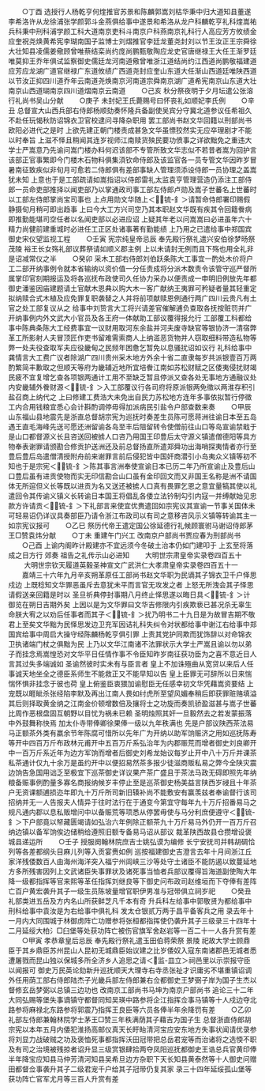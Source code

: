 <!-- { "loadSidebar": true } -->
　　○丁酉  选授行人杨乾亨何煃推官苏景和陈麟郭嵩刘枯华秉中归大道知县董遂李希洛许从龙徐浦张学颜郭斗金燕俱给事中遂景和希洛从龙户科麟乾亨礼科煃嵩祐兵科秉中刑科浦学颜工科大道南京吏科斗南京户科燕南京礼科行人高应芳方攸绩金应奎祝尧焕黄希宪李瑚南国子监博士刘熠推官李廷龙董尧封刘以节王汝正王宗舜徐大壮知县凌儒姜儆顾曾唯蔡结栾尚约庞尚鹏甄敬陶应龙史官唐继禄王大任王渐罗廷唯莫抑王乔年俱试监察御史儒廷龙河南道儆曾唯浙江道结尚约江西道尚鹏敬福建道应芳应龙湖广道官继禄广东道攸绩广西道尧封应奎山东道大任渐山西道廷唯陕西道以节汝正抑四川道乔年云南道尧焕南京河南道宗舜南京湖广道希宪南京山东道大壮南京山西道瑚南京四川道熠南京云南道
　　○己亥  秋分祭夜明于夕月坛遣公张溶行礼尚书吴山分献
　　○庚子  未封妃王氏薨赐号曰怀丧礼如顺妃李氏例
　　○辛丑  总督宣大山西兵部右侍郎杨顺劾奏怀隆兵备副使吴宾分守冀北道参议任希祖久不赴任玩愒秋防诏锦衣卫官校逮问寻降杂职用  罢工部尚书赵文华回籍以刑部尚书欧阳必进代之是时  上欲先建正朝门楼责成甚急文华虽慓狡然实无应卒理剧才不能以时奉旨  上滋不怿且稍闻其连岁视师江南赎货殃民要功偾事之详欲黜免之重违大学士严嵩意乃先谕问嵩门楼办料何迟该部不专管所致文华志似不若昔者嵩为回护言该部正官事繁即今门楼木石物料俱集湏钦命侍郎及该监官各一员专管文华因昨岁冒暑南征致疾似非旬月可愈若二侍郎俱有差部事缺人管理须添设侍郎一员协理之盖嵩犹未知  上意也于是工部疏请如嵩指诏以侍郎雷礼太监袁亨管理营造仍添注工部侍郎一员命吏部推择以闻吏部乃以掌通政司事工部左侍郎卢勋及嵩子世蕃名上世蕃时以工部左侍郎掌尚宝司事也  上点用勋文华随上＜锍-釒＞请暂命侍郎署印赐假静摄旬月稍可即出趋事  上曰今大工方兴司空乃其本职赵文华既有疾其令回籍餋病即推勤能堪司空任者以名闻吏部以必进应诏  上疑其年老以问嵩嵩曰必进虽年六十精力尚健前建重城时必进任工正区处诸事著有勤能绩  上乃用之已遣给事中郑国宾御史宋仪望监视工程
　　○壬寅  宪宗纯皇帝忌辰  奉先殿行祭礼遣兴安伯徐梦旸祭  茂陵  裕王长女殇礼部议葬祭请如顺义郡主例  上以未请封无例而且下殇也用全礼非是诏减常仪之半
　　○癸卯  采木工部右侍郎刘伯跃条陈大工事宜一酌处木价将户工二部开纳事例令就本省输纳以资价值一分任责成将分派木数责令该管守巡严督所属掌印官刻期报运及将各巡抚布政使司久任协力采办以便责成一申明旧例放先年都御史潘鉴因庙建题请土官献木恩典以购大木一客广献纳王夷罪可矜疑者量其轻重定拟纳赎合式木植及应免罪复职袭替之人并将前项献赎恩例通行两广四川云贵凡有土官之处工部复议从之  给事中刘贽言大工将兴请差官催解逋负查取各抚按赃罚并广开纳事例内外文武大小官员及各王府一体献助工部议覆得报允行  工部覆工科都给事中陈典条陈大工经费事宜一议财用取河东余盐并河夫废寺缺官等银协济一清宿弊革工所影射人夫冒顶匠作吏书留难需索商人上纳滥恶货物并人窃取细料带造私物等弊一处夫役查取军夫应役畿甸之民频年困惫乞暂免以息骚扰诏如议行  礼科给事中龚情言大工费广议者除湖广四川贵州采木地方外余十省二直隶每岁共派银壹百万两酌繁简丰歉取之但顺天等府为畿辅近地所宜培餋江南如苏松财赋之区倭夷侵扰财竭民疲不宜复增乞查各项银两通计工用不至缺乏暂且停派又查各处无事地方通融议处内安畿辅外餋财源＜锍-釒＞入工部覆议行各司府将原派银两免徵以两淮存积引盐召商上纳代之  上曰修建工费浩大未免出自民力苏松地方连年多事依拟暂行停徵工内合用钱粮宜悉心会计斟酌调停毋得加派病民引盐令户部查数来奏
　　○甲辰  山东福山县地震先是浙直总督胡宗宪为巡抚时奏差生员陈可愿蒋洲往谕日本至五岛遇王直毛海峰先送可愿还洲留谕各岛至丰后阻留转令使僧前往山口等岛宣谕禁戢于是山口都督源义长且咨送回被掳人口咨乃用国王印豊后太守源义镇遣僧德阳等具方物奉表谢罪请颁勘合修贡护送洲还及前总督扬直所遣郑舜功出海哨探夷情者亦行至豊后豊后岛遣僧清授附舟前来谢罪言前后侵犯皆中国奸商潜引小岛夷众义镇等初不知也于是宗宪＜锍-釒＞陈其事言洲奉使宣谕日本已历二年乃所宣谕止及豊后山口豊后虽有进贡使物而实无印信勘合山口虽有金印回文而又非国王名称是洲不请国体无所逭但义长等既以进贡为名又送还被掳人口真有畏罪乞恩之意宜量犒其使以礼遣回令其传谕义镇义长转谕日本国王将倡乱各倭立法钤制勾引内寇一并缚献始见忠款方许请贡＜锍-釒＞下礼部言来使宜优赉遣回如宗宪议其宣谕一节事关国体未可轻易诏仍详议具奏部臣乃请令浙江布政司以有司之意移咨风示义镇等转谕其主一如宗宪议报可
　　○乙巳  祭历代帝王遣定国公徐延德行礼候顾寰驸马谢诏侍郎茅王□赞袁炜分献
　　○丁未  重建午门兴工  改南京户部尚书贾应春为刑部尚书
　　○己酉  上谕内阁昨计殿建亦不宜远须今冬破土治本仍如门建叩于  上玄至将落成之日方行  郊奏  祖告之礼传示山必进知
　　大明世宗肃皇帝实录卷四百五十
　　
大明世宗钦天履道英毅圣神宣文广武洪仁大孝肃皇帝实录卷四百五十一
　　嘉靖三十六年九月辛亥朔革原任工部尚书赵文华职为民谪其子锦衣卫千户怿思戍边  上既稔知文华罪恶虽斥去意犹未平而言官无攻发之者  上怒无所洩会其子怿思请假送亲回籍是时以  圣旦祈典停封事期八月终止怿思遂以晦日具＜锍-釒＞计御览在朔日吉期外矣  上因以是为文华罪曰文华吉修限内引疾欺亵已甚况杀无辜生命朕大宥之以劝后任事者而其子＜锍-釒＞扰乃明书二十九日是为故冒吉期不敬君上至矣文华黜为民怿思发边卫充军因诘礼科失纠令对状都给事中谢江右给事中郑国宾给事中周启大操守经陈麟杨乾亨俱引罪  上责其党护同欺而犹饰辞以对命锦衣卫执诸端门杖之俱黜为民  上乃以文华江南诸不法罪状示大学士严嵩且谕以勿以弟子而挂念焉嵩惶恐对文华平日任情作事不令臣知昨岁南征获功臣为之喜不意近日人言其过失多端诚如  圣谕然彼时实未有与臣言者  皇上不加诛殛曲从宽贷以来后人任事诚天地坐全之德臣系师生不能救正又不能早知以告  皇上臣罪无可辞所以日来惴惴怀惧非挂念于彼也荷  皇上俯鉴臣衷猥加谕慰臣无任感幸初文华凭藉嵩资要结  上宠既以睚眦杀张经陷李默及再出江南人畏如纣虎所至望风媚奉稍后即获罪赃赂填溢其后则择取黄金纳之江南金价顿增数倍及攘将士之功旋而奏凯骄盈滋甚与嵩子世蕃比周作恶根盘固互朝野以目忧为祸未已赖  圣明烛照其奸一旦毅然去之若发蒙振落中外鼓舞称快焉  加太仆寺带俸卿徐果俸一级以九年秩满也  先是户部议陕西茶法易马正额茶外类有嬴余节年陈腐可惜所以先年广为开纳以助军饷赈济之用如巡抚陈寿等开中四百万斤布政林元甫开中五百万斤系弘治年为内郡赈荒而增者御史刘良卿开中一百万斤系近年为边方军饷而增者后御史刘希龙始议每岁止开中八十万斤并课茶私茶通计仅九十余万是虽约开中以便招易然茶多报少徒滋商贩私易之弊今全陕灾震边饷告急国用诎乏至极宜下巡茶御史详议果产茶广盛且于茶法马政无碍即照先年纳粮备赈事例酌量多寡名商报纳候岁丰停止至是巡茶御史杨美益言陕西岁祲且十年茶户无资课额逋损迩年即九十万斤所司新旧辏补尚不能敷安有赢羡兹者奉谕督行该司招纳并无一人告报夫人情异于往时法行在于通变今第宜守每年九十万斤招番易马之规凡通内郡以息私贩增问中以备赈荒等项悉从停罢毋使与马分利庶便遵守＜锍-釒＞下户部竟以帑藏匮竭请如弘治六年例除正额茶九十万斤易马外仍开一百万斤召纳边镇以备军饷俟边储稍给遵照旧额专备易马诏从部议  裁革陕西故县仓攒增设褒城县递运所
　　○壬子  授服阕翰林院庶吉士姚弘谟为编修  长宁安抚司并韩胡碉恰列等各差都纲头目麻儿列等入贡宴赉如例  巡按福建御史吉澄言去年十月间浙江丘家洋残倭数百人由海州海洋突入福宁州闾峡三沙等处守土诸臣不能防遏以致蔓延地方多所残害因列上文武诸臣失事罪状及诸死事当恤者兵部议覆得旨海道副使陶大年降一级都指挥等官来熙等革任指挥刘继良等下御史问布政司赵维垣而下夺俸有差阵亡百户黄宏袭升其子一级生员陈坡量增官职伊男准与冠带俱立祠岁祀
　　○癸丑  礼部类进五岳及方内名山所获鲜芝凡千本有奇  升兵科左给事中郭敬贤为都给事中刑科给事中袁汝是为右给事中俱礼科  发太仓银贰万两于昌平备客兵之用  录去年十一月内大同围城于林御虏阵亡功赠参将张桓都指挥使仍袭升其子三级录三十四年十二月延绥大柏氵□臼堡等处获功阵亡被伤官旗军舍赵岩等一百二十一人各升赏有差
　　○甲寅  孝恭章皇后忌辰  奉先殿行祭礼遣玉田伯蒋荣祭  景陵  祀故大学士顾鼎臣于其乡鼎臣苏州昆山人昆初无城鼎臣始议建之比岁倭奴入寇东南诸郡邑无城者悉遭屠戮而昆山独以保城多所全济乡人追思之请＜监-皿立＞祠邑里以示崇报守臣以闻报可  御史万民英论劾新升巡抚顺天大理寺右寺丞张祉才识庸劣不堪重镇诏调外任用荫工部右侍郎陆杰子光畿兵部左侍郎兼右佥都御史王梦弼子岸为国子生杰以督修玄岳梦弼以总镇三边功也  改南京工部尚书马坤为南京户部尚书  追论三十二年大同弘赐等堡失事谪镇守都督同知吴瑛中路参将企江指挥佥事马镇等十人戍边夺北路参将麻禄北东路参将郭震乃指挥王良臣等六员各俸半年余降罚有差
　　○乙卯  礼部左侍郎兼翰林院学士茅王□赞三年秩满荫其子藉吉为国子生  总督浙直侍郎胡宗宪以本年五月内倭犯淮扬高邮仪真天长盱眙清河宝应安东地方失事状闻请优录参将刘显力战破贼之功及褒恤死事都指挥沃田冠带把总岳君宠等而治诸将之选愞不职及有司之治境被残掠者诏升显三级赏银肆拾两夺凤阳巡抚都御史王诰总兵官黄印俸半年降宝应知县马仲芳清河知县吴希旦边方杂职下天长知县黄泰然等十人御史问赠田都督佥事袭升其子二级君宠千户给其子冠带仍复其家  录三十四年延绥孤山堡等获功阵亡官军尤月等三百人升赏有差
